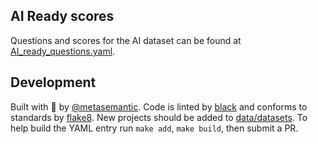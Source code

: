 ## AI Ready scores

Questions and scores for the AI dataset can be found at [AI_ready_questions.yaml](src/AI_ready_questions.yaml). 

## Development

Built with :purple_heart: by [@metasemantic](https://twitter.com/metasemantic).
Code is linted by [black](https://github.com/psf/black) and conforms to standards by [flake8](https://github.com/PyCQA/flake8).
New projects should be added to [data/datasets](data/datasets). To help build the YAML entry run `make add`, `make build`, then submit a PR.